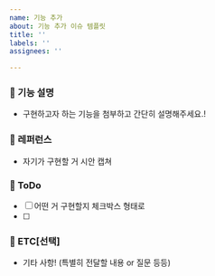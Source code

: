 ```yaml
---
name: 기능 추가
about: 기능 추가 이슈 템플릿
title: ''
labels: ''
assignees: ''

---
```


### 📌 기능 설명

- 구현하고자 하는 기능을 첨부하고 간단히 설명해주세요.!

### 📌 레퍼런스

- 자기가 구현할 거 시안 캡쳐

### 📌 ToDo

- [ ] 어떤 거 구현할지 체크박스 형태로
- [ ] 

### 🤔 ETC[선택]

- 기타 사항! (특별히 전달할 내용 or 질문 등등)
